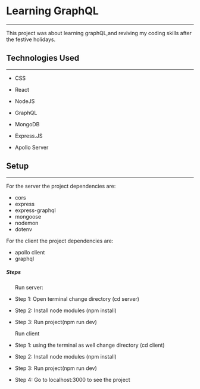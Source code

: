 <h1>Learning GraphQL</h1>
<hr><p>This project was about learning graphQL,and reviving my coding skills after the festive holidays.</p><h2>Technologies Used</h2>
<hr><ul>
<li>CSS</li>
</ul><ul>
<li>React</li>
</ul><ul>
<li>NodeJS</li>
</ul><ul>
<li>GraphQL</li>
</ul><ul>
<li>MongoDB</li>
</ul><ul>
<li>Express.JS</li>
</ul><ul>
<li>Apollo Server</li>
</ul><h2>Setup</h2>
<hr><p>For the server the project dependencies are:</p>
<ul>
<li>cors</li>
<li>express</li>
<li>express-graphql</li>
<li>mongoose</li>
<li>nodemon</li>
<li>dotenv</li>
</ul>
<p>For the client the project dependencies are:</p>
<ul>
<li>apollo client</li>
<li>graphql</li>
</ul><h5>Steps</h5><ul>
<p>Run server:</p>
</ul><ul>
<li>Step 1: Open terminal change directory (cd server)</li>
</ul><ul>
<li>Step 2: Install node modules (npm install)</li>
</ul><ul>
<li>Step 3: Run project(npm run dev)</li>
</ul><ul>
<p>Run client</p>
</ul><ul>
<li>Step 1: using the terminal as well change directory (cd client)</li>
</ul><ul>
<li>Step 2: Install node modules (npm install)</li>
</ul><ul>
<li>Step 3: Run project(npm run dev)</li>
</ul><ul>
<li>Step 4: Go to localhost:3000 to see the project</li>
</ul>

